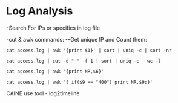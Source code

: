 # Log Analysis

-Search For IPs or specifics in log file

 -cut & awk commands: --Get unique IP and Count them:

`cat access.log | awk '{print $1}' | sort | uniq -c | sort -nr`

 `cat access.log | cut -d " " -f 1 | sort | uniq -c | wc -l`

 `cat access.log | awk '{print NR,$6}'`

 `cat access.log | awk '{ if($9 == "400") print NR,$9;}'`

CAINE use tool - log2timeline

